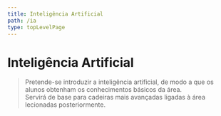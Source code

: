 ```yaml
---
title: Inteligência Artificial
path: /ia
type: topLevelPage
---
```


# Inteligência Artificial

> Pretende-se introduzir a inteligência artificial, de modo a que os alunos obtenham os conhecimentos básicos da área.  
> Servirá de base para cadeiras mais avançadas ligadas à área lecionadas posteriormente.
